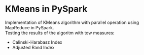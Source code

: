 # KMeans in PySpark

Implementation of KMeans algorithm with parallel operation using MapReduce in PySpark.\
Testing the results of the algoritm with tow measures:
* Calinski-Harabasz Index
* Adjusted Rand Index
